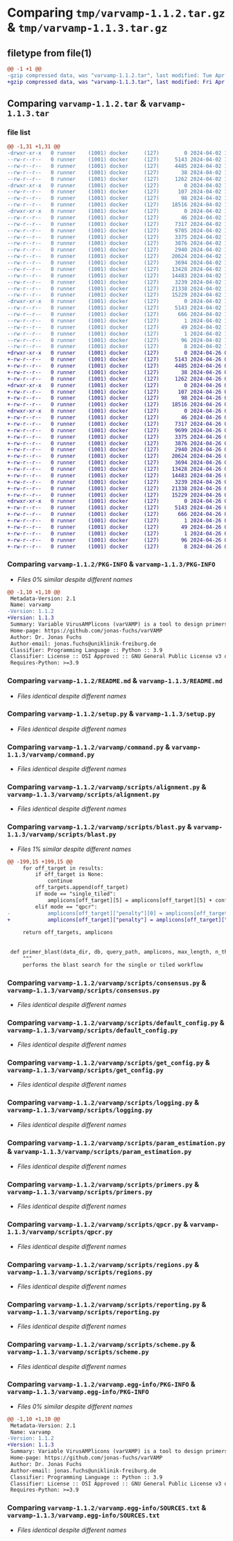 # Comparing `tmp/varvamp-1.1.2.tar.gz` & `tmp/varvamp-1.1.3.tar.gz`

## filetype from file(1)

```diff
@@ -1 +1 @@
-gzip compressed data, was "varvamp-1.1.2.tar", last modified: Tue Apr  2 12:29:03 2024, max compression
+gzip compressed data, was "varvamp-1.1.3.tar", last modified: Fri Apr 26 09:56:00 2024, max compression
```

## Comparing `varvamp-1.1.2.tar` & `varvamp-1.1.3.tar`

### file list

```diff
@@ -1,31 +1,31 @@
-drwxr-xr-x   0 runner    (1001) docker     (127)        0 2024-04-02 12:29:03.807459 varvamp-1.1.2/
--rw-r--r--   0 runner    (1001) docker     (127)     5143 2024-04-02 12:29:03.807459 varvamp-1.1.2/PKG-INFO
--rw-r--r--   0 runner    (1001) docker     (127)     4485 2024-04-02 12:28:55.000000 varvamp-1.1.2/README.md
--rw-r--r--   0 runner    (1001) docker     (127)       38 2024-04-02 12:29:03.807459 varvamp-1.1.2/setup.cfg
--rw-r--r--   0 runner    (1001) docker     (127)     1262 2024-04-02 12:28:55.000000 varvamp-1.1.2/setup.py
-drwxr-xr-x   0 runner    (1001) docker     (127)        0 2024-04-02 12:29:03.803459 varvamp-1.1.2/varvamp/
--rw-r--r--   0 runner    (1001) docker     (127)      107 2024-04-02 12:28:55.000000 varvamp-1.1.2/varvamp/__init__.py
--rw-r--r--   0 runner    (1001) docker     (127)       98 2024-04-02 12:28:55.000000 varvamp-1.1.2/varvamp/__main__.py
--rw-r--r--   0 runner    (1001) docker     (127)    18516 2024-04-02 12:28:55.000000 varvamp-1.1.2/varvamp/command.py
-drwxr-xr-x   0 runner    (1001) docker     (127)        0 2024-04-02 12:29:03.807459 varvamp-1.1.2/varvamp/scripts/
--rw-r--r--   0 runner    (1001) docker     (127)       46 2024-04-02 12:28:55.000000 varvamp-1.1.2/varvamp/scripts/__init__.py
--rw-r--r--   0 runner    (1001) docker     (127)     7317 2024-04-02 12:28:55.000000 varvamp-1.1.2/varvamp/scripts/alignment.py
--rw-r--r--   0 runner    (1001) docker     (127)     9705 2024-04-02 12:28:55.000000 varvamp-1.1.2/varvamp/scripts/blast.py
--rw-r--r--   0 runner    (1001) docker     (127)     3375 2024-04-02 12:28:55.000000 varvamp-1.1.2/varvamp/scripts/consensus.py
--rw-r--r--   0 runner    (1001) docker     (127)     3876 2024-04-02 12:28:55.000000 varvamp-1.1.2/varvamp/scripts/default_config.py
--rw-r--r--   0 runner    (1001) docker     (127)     2940 2024-04-02 12:28:55.000000 varvamp-1.1.2/varvamp/scripts/get_config.py
--rw-r--r--   0 runner    (1001) docker     (127)    20624 2024-04-02 12:28:55.000000 varvamp-1.1.2/varvamp/scripts/logging.py
--rw-r--r--   0 runner    (1001) docker     (127)     3694 2024-04-02 12:28:55.000000 varvamp-1.1.2/varvamp/scripts/param_estimation.py
--rw-r--r--   0 runner    (1001) docker     (127)    13428 2024-04-02 12:28:55.000000 varvamp-1.1.2/varvamp/scripts/primers.py
--rw-r--r--   0 runner    (1001) docker     (127)    14483 2024-04-02 12:28:55.000000 varvamp-1.1.2/varvamp/scripts/qpcr.py
--rw-r--r--   0 runner    (1001) docker     (127)     3239 2024-04-02 12:28:55.000000 varvamp-1.1.2/varvamp/scripts/regions.py
--rw-r--r--   0 runner    (1001) docker     (127)    21338 2024-04-02 12:28:55.000000 varvamp-1.1.2/varvamp/scripts/reporting.py
--rw-r--r--   0 runner    (1001) docker     (127)    15229 2024-04-02 12:28:55.000000 varvamp-1.1.2/varvamp/scripts/scheme.py
-drwxr-xr-x   0 runner    (1001) docker     (127)        0 2024-04-02 12:29:03.807459 varvamp-1.1.2/varvamp.egg-info/
--rw-r--r--   0 runner    (1001) docker     (127)     5143 2024-04-02 12:29:03.000000 varvamp-1.1.2/varvamp.egg-info/PKG-INFO
--rw-r--r--   0 runner    (1001) docker     (127)      666 2024-04-02 12:29:03.000000 varvamp-1.1.2/varvamp.egg-info/SOURCES.txt
--rw-r--r--   0 runner    (1001) docker     (127)        1 2024-04-02 12:29:03.000000 varvamp-1.1.2/varvamp.egg-info/dependency_links.txt
--rw-r--r--   0 runner    (1001) docker     (127)       49 2024-04-02 12:29:03.000000 varvamp-1.1.2/varvamp.egg-info/entry_points.txt
--rw-r--r--   0 runner    (1001) docker     (127)        1 2024-04-02 12:29:03.000000 varvamp-1.1.2/varvamp.egg-info/not-zip-safe
--rw-r--r--   0 runner    (1001) docker     (127)       96 2024-04-02 12:29:03.000000 varvamp-1.1.2/varvamp.egg-info/requires.txt
--rw-r--r--   0 runner    (1001) docker     (127)        8 2024-04-02 12:29:03.000000 varvamp-1.1.2/varvamp.egg-info/top_level.txt
+drwxr-xr-x   0 runner    (1001) docker     (127)        0 2024-04-26 09:56:00.671611 varvamp-1.1.3/
+-rw-r--r--   0 runner    (1001) docker     (127)     5143 2024-04-26 09:56:00.671611 varvamp-1.1.3/PKG-INFO
+-rw-r--r--   0 runner    (1001) docker     (127)     4485 2024-04-26 09:55:49.000000 varvamp-1.1.3/README.md
+-rw-r--r--   0 runner    (1001) docker     (127)       38 2024-04-26 09:56:00.671611 varvamp-1.1.3/setup.cfg
+-rw-r--r--   0 runner    (1001) docker     (127)     1262 2024-04-26 09:55:49.000000 varvamp-1.1.3/setup.py
+drwxr-xr-x   0 runner    (1001) docker     (127)        0 2024-04-26 09:56:00.667611 varvamp-1.1.3/varvamp/
+-rw-r--r--   0 runner    (1001) docker     (127)      107 2024-04-26 09:55:49.000000 varvamp-1.1.3/varvamp/__init__.py
+-rw-r--r--   0 runner    (1001) docker     (127)       98 2024-04-26 09:55:49.000000 varvamp-1.1.3/varvamp/__main__.py
+-rw-r--r--   0 runner    (1001) docker     (127)    18516 2024-04-26 09:55:49.000000 varvamp-1.1.3/varvamp/command.py
+drwxr-xr-x   0 runner    (1001) docker     (127)        0 2024-04-26 09:56:00.671611 varvamp-1.1.3/varvamp/scripts/
+-rw-r--r--   0 runner    (1001) docker     (127)       46 2024-04-26 09:55:49.000000 varvamp-1.1.3/varvamp/scripts/__init__.py
+-rw-r--r--   0 runner    (1001) docker     (127)     7317 2024-04-26 09:55:49.000000 varvamp-1.1.3/varvamp/scripts/alignment.py
+-rw-r--r--   0 runner    (1001) docker     (127)     9699 2024-04-26 09:55:49.000000 varvamp-1.1.3/varvamp/scripts/blast.py
+-rw-r--r--   0 runner    (1001) docker     (127)     3375 2024-04-26 09:55:49.000000 varvamp-1.1.3/varvamp/scripts/consensus.py
+-rw-r--r--   0 runner    (1001) docker     (127)     3876 2024-04-26 09:55:49.000000 varvamp-1.1.3/varvamp/scripts/default_config.py
+-rw-r--r--   0 runner    (1001) docker     (127)     2940 2024-04-26 09:55:49.000000 varvamp-1.1.3/varvamp/scripts/get_config.py
+-rw-r--r--   0 runner    (1001) docker     (127)    20624 2024-04-26 09:55:49.000000 varvamp-1.1.3/varvamp/scripts/logging.py
+-rw-r--r--   0 runner    (1001) docker     (127)     3694 2024-04-26 09:55:49.000000 varvamp-1.1.3/varvamp/scripts/param_estimation.py
+-rw-r--r--   0 runner    (1001) docker     (127)    13428 2024-04-26 09:55:49.000000 varvamp-1.1.3/varvamp/scripts/primers.py
+-rw-r--r--   0 runner    (1001) docker     (127)    14483 2024-04-26 09:55:49.000000 varvamp-1.1.3/varvamp/scripts/qpcr.py
+-rw-r--r--   0 runner    (1001) docker     (127)     3239 2024-04-26 09:55:49.000000 varvamp-1.1.3/varvamp/scripts/regions.py
+-rw-r--r--   0 runner    (1001) docker     (127)    21338 2024-04-26 09:55:49.000000 varvamp-1.1.3/varvamp/scripts/reporting.py
+-rw-r--r--   0 runner    (1001) docker     (127)    15229 2024-04-26 09:55:49.000000 varvamp-1.1.3/varvamp/scripts/scheme.py
+drwxr-xr-x   0 runner    (1001) docker     (127)        0 2024-04-26 09:56:00.671611 varvamp-1.1.3/varvamp.egg-info/
+-rw-r--r--   0 runner    (1001) docker     (127)     5143 2024-04-26 09:56:00.000000 varvamp-1.1.3/varvamp.egg-info/PKG-INFO
+-rw-r--r--   0 runner    (1001) docker     (127)      666 2024-04-26 09:56:00.000000 varvamp-1.1.3/varvamp.egg-info/SOURCES.txt
+-rw-r--r--   0 runner    (1001) docker     (127)        1 2024-04-26 09:56:00.000000 varvamp-1.1.3/varvamp.egg-info/dependency_links.txt
+-rw-r--r--   0 runner    (1001) docker     (127)       49 2024-04-26 09:56:00.000000 varvamp-1.1.3/varvamp.egg-info/entry_points.txt
+-rw-r--r--   0 runner    (1001) docker     (127)        1 2024-04-26 09:56:00.000000 varvamp-1.1.3/varvamp.egg-info/not-zip-safe
+-rw-r--r--   0 runner    (1001) docker     (127)       96 2024-04-26 09:56:00.000000 varvamp-1.1.3/varvamp.egg-info/requires.txt
+-rw-r--r--   0 runner    (1001) docker     (127)        8 2024-04-26 09:56:00.000000 varvamp-1.1.3/varvamp.egg-info/top_level.txt
```

### Comparing `varvamp-1.1.2/PKG-INFO` & `varvamp-1.1.3/PKG-INFO`

 * *Files 0% similar despite different names*

```diff
@@ -1,10 +1,10 @@
 Metadata-Version: 2.1
 Name: varvamp
-Version: 1.1.2
+Version: 1.1.3
 Summary: Variable VirusAMPlicons (varVAMP) is a tool to design primers for highly diverse viruses
 Home-page: https://github.com/jonas-fuchs/varVAMP
 Author: Dr. Jonas Fuchs
 Author-email: jonas.fuchs@uniklinik-freiburg.de
 Classifier: Programming Language :: Python :: 3.9
 Classifier: License :: OSI Approved :: GNU General Public License v3 or later (GPLv3+)
 Requires-Python: >=3.9
```

### Comparing `varvamp-1.1.2/README.md` & `varvamp-1.1.3/README.md`

 * *Files identical despite different names*

### Comparing `varvamp-1.1.2/setup.py` & `varvamp-1.1.3/setup.py`

 * *Files identical despite different names*

### Comparing `varvamp-1.1.2/varvamp/command.py` & `varvamp-1.1.3/varvamp/command.py`

 * *Files identical despite different names*

### Comparing `varvamp-1.1.2/varvamp/scripts/alignment.py` & `varvamp-1.1.3/varvamp/scripts/alignment.py`

 * *Files identical despite different names*

### Comparing `varvamp-1.1.2/varvamp/scripts/blast.py` & `varvamp-1.1.3/varvamp/scripts/blast.py`

 * *Files 1% similar despite different names*

```diff
@@ -199,15 +199,15 @@
     for off_target in results:
         if off_target is None:
             continue
         off_targets.append(off_target)
         if mode == "single_tiled":
             amplicons[off_target][5] = amplicons[off_target][5] + config.BLAST_PENALTY
         elif mode == "qpcr":
-            amplicons[off_target]["penalty"][0] = amplicons[off_target]["penalty"][0] + config.BLAST_PENALTY
+            amplicons[off_target]["penalty"] = amplicons[off_target]["penalty"] + config.BLAST_PENALTY
 
     return off_targets, amplicons
 
 
 def primer_blast(data_dir, db, query_path, amplicons, max_length, n_threads, log_file, mode):
     """
     performs the blast search for the single or tiled workflow
```

### Comparing `varvamp-1.1.2/varvamp/scripts/consensus.py` & `varvamp-1.1.3/varvamp/scripts/consensus.py`

 * *Files identical despite different names*

### Comparing `varvamp-1.1.2/varvamp/scripts/default_config.py` & `varvamp-1.1.3/varvamp/scripts/default_config.py`

 * *Files identical despite different names*

### Comparing `varvamp-1.1.2/varvamp/scripts/get_config.py` & `varvamp-1.1.3/varvamp/scripts/get_config.py`

 * *Files identical despite different names*

### Comparing `varvamp-1.1.2/varvamp/scripts/logging.py` & `varvamp-1.1.3/varvamp/scripts/logging.py`

 * *Files identical despite different names*

### Comparing `varvamp-1.1.2/varvamp/scripts/param_estimation.py` & `varvamp-1.1.3/varvamp/scripts/param_estimation.py`

 * *Files identical despite different names*

### Comparing `varvamp-1.1.2/varvamp/scripts/primers.py` & `varvamp-1.1.3/varvamp/scripts/primers.py`

 * *Files identical despite different names*

### Comparing `varvamp-1.1.2/varvamp/scripts/qpcr.py` & `varvamp-1.1.3/varvamp/scripts/qpcr.py`

 * *Files identical despite different names*

### Comparing `varvamp-1.1.2/varvamp/scripts/regions.py` & `varvamp-1.1.3/varvamp/scripts/regions.py`

 * *Files identical despite different names*

### Comparing `varvamp-1.1.2/varvamp/scripts/reporting.py` & `varvamp-1.1.3/varvamp/scripts/reporting.py`

 * *Files identical despite different names*

### Comparing `varvamp-1.1.2/varvamp/scripts/scheme.py` & `varvamp-1.1.3/varvamp/scripts/scheme.py`

 * *Files identical despite different names*

### Comparing `varvamp-1.1.2/varvamp.egg-info/PKG-INFO` & `varvamp-1.1.3/varvamp.egg-info/PKG-INFO`

 * *Files 0% similar despite different names*

```diff
@@ -1,10 +1,10 @@
 Metadata-Version: 2.1
 Name: varvamp
-Version: 1.1.2
+Version: 1.1.3
 Summary: Variable VirusAMPlicons (varVAMP) is a tool to design primers for highly diverse viruses
 Home-page: https://github.com/jonas-fuchs/varVAMP
 Author: Dr. Jonas Fuchs
 Author-email: jonas.fuchs@uniklinik-freiburg.de
 Classifier: Programming Language :: Python :: 3.9
 Classifier: License :: OSI Approved :: GNU General Public License v3 or later (GPLv3+)
 Requires-Python: >=3.9
```

### Comparing `varvamp-1.1.2/varvamp.egg-info/SOURCES.txt` & `varvamp-1.1.3/varvamp.egg-info/SOURCES.txt`

 * *Files identical despite different names*

